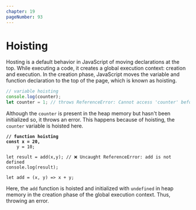 ```yaml
---
chapter: 19
pageNumber: 93
---
```

# Hoisting

Hosting is a default behavior in JavaScript of moving declarations at the top.  While executing a code, it creates a global execution context:  creation and execution.  In the creation phase, JavaScript moves the variable and function declaration to the top of the page, which is known as hoisting.&#x20;

```javascript
// variable hoisting
console.log(counter);
let counter = 1; // throws ReferenceError: Cannot access 'counter' before initialization
```

Although the `counter` is present in the heap memory but hasn't been initialized so, it throws an error. This happens because of hoisting, the `counter` variable is hoisted here.&#x20;

<pre class="language-javascript"><code class="lang-javascript"><strong>// function hoisting
</strong><strong>const x = 20,
</strong>    y = 10;

let result = add(x,y); // ❌ Uncaught ReferenceError: add is not defined
console.log(result);

let add = (x, y) => x + y; 
</code></pre>

Here, the `add` function is hoisted and initialized with `undefined` in heap memory in the creation phase of the global execution context. Thus, throwing an error.&#x20;



